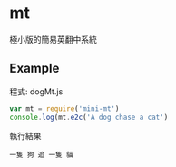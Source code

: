 # mt

極小版的簡易英翻中系統

## Example

程式: dogMt.js 

```js
var mt = require('mini-mt')
console.log(mt.e2c('A dog chase a cat')
```

執行結果

```
一隻 狗 追 一隻 貓
```






